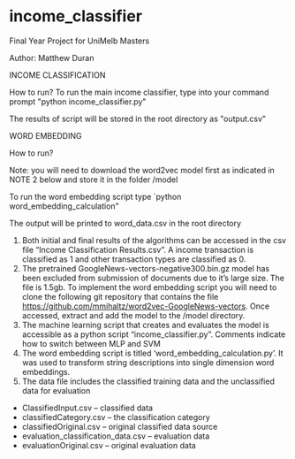 # income_classifier
Final Year Project for UniMelb Masters

Author: Matthew Duran 

INCOME CLASSIFICATION 

How to run? 
To run the main income classifier, type into your command prompt "python income_classifier.py"

The results of script will be stored in the root directory as "output.csv"

WORD EMBEDDING 

How to run? 

Note: you will need to download the word2vec model first as indicated in NOTE 2 below and store it in the folder /model

To run the word embedding script type 
`python word_embedding_calculation"

The output will be printed to word_data.csv in the root directory


1.	Both initial and final results of the algorithms can be accessed in the csv file “Income Classification Results.csv”. A income transaction is classified as 1 and other transaction types are classified as 0. 
2.	The pretrained GoogleNews-vectors-negative300.bin.gz model has been excluded from submission of documents due to it’s large size. The file is 1.5gb. To implement the word embedding script you will need to clone the following git repository that contains the file https://github.com/mmihaltz/word2vec-GoogleNews-vectors. Once accessed, extract and add the model to the /model directory. 
3.	The machine learning script that creates and evaluates the model is accessible as a python script “income_classifier.py”.  Comments indicate how to switch between MLP and SVM
4.	The word embedding script is titled ‘word_embedding_calculation.py’. It was used to transform string descriptions into single dimension word embeddings. 
5.	The data file includes the classified training data and the unclassified data for evaluation
  - ClassifiedInput.csv – classified data
  - classifiedCategory.csv – the classification category 
  - classifiedOriginal.csv – original classified data source
  - evaluation_classification_data.csv – evaluation data
  - evaluationOriginal.csv – original evaluation data

